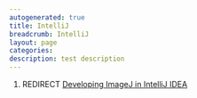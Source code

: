```yaml
---
autogenerated: true
title: IntelliJ
breadcrumb: IntelliJ
layout: page
categories: 
description: test description
---
```


1.  REDIRECT [Developing ImageJ in IntelliJ IDEA](Developing_ImageJ_in_IntelliJ_IDEA)
